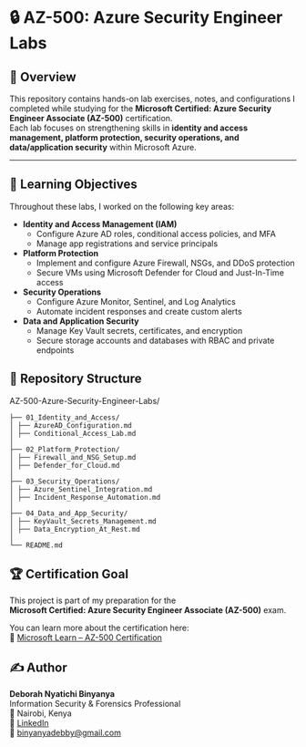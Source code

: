 # 🔒 AZ-500: Azure Security Engineer Labs

## 📘 Overview
This repository contains hands-on lab exercises, notes, and configurations I completed while studying for the **Microsoft Certified: Azure Security Engineer Associate (AZ-500)** certification.  
Each lab focuses on strengthening skills in **identity and access management, platform protection, security operations, and data/application security** within Microsoft Azure.

---

## 🧠 Learning Objectives
Throughout these labs, I worked on the following key areas:

- **Identity and Access Management (IAM)**
  - Configure Azure AD roles, conditional access policies, and MFA
  - Manage app registrations and service principals
- **Platform Protection**
  - Implement and configure Azure Firewall, NSGs, and DDoS protection
  - Secure VMs using Microsoft Defender for Cloud and Just-In-Time access
- **Security Operations**
  - Configure Azure Monitor, Sentinel, and Log Analytics
  - Automate incident responses and create custom alerts
- **Data and Application Security**
  - Manage Key Vault secrets, certificates, and encryption
  - Secure storage accounts and databases with RBAC and private endpoints
## 🧩 Repository Structure

AZ-500-Azure-Security-Engineer-Labs/
```│
├── 01_Identity_and_Access/
│ ├── AzureAD_Configuration.md
│ ├── Conditional_Access_Lab.md
│
├── 02_Platform_Protection/
│ ├── Firewall_and_NSG_Setup.md
│ ├── Defender_for_Cloud.md
│
├── 03_Security_Operations/
│ ├── Azure_Sentinel_Integration.md
│ ├── Incident_Response_Automation.md
│
├── 04_Data_and_App_Security/
│ ├── KeyVault_Secrets_Management.md
│ ├── Data_Encryption_At_Rest.md
│
└── README.md

```
## 🏆 Certification Goal

This project is part of my preparation for the  
**Microsoft Certified: Azure Security Engineer Associate (AZ-500)** exam.

You can learn more about the certification here:  
🔗 [Microsoft Learn – AZ-500 Certification](https://learn.microsoft.com/en-us/training/paths/secure-identity-access/)

## ✍️ Author

**Deborah Nyatichi Binyanya**  
Information Security & Forensics Professional  
📍 Nairobi, Kenya  
🔗 [LinkedIn](https://www.linkedin.com/in/deborah-nyatichi-886b04206)  
📧 binyanyadebby@gmail.com
